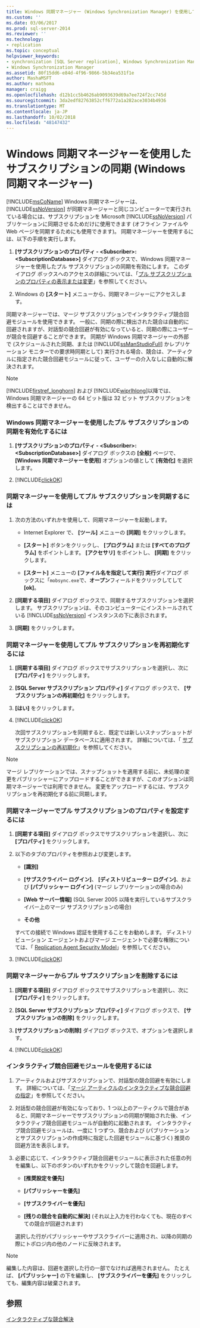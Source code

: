 ```yaml
---
title: Windows 同期マネージャー (Windows Synchronization Manager) を使用してサブスクリプションの同期 |Microsoft Docs
ms.custom: ''
ms.date: 03/06/2017
ms.prod: sql-server-2014
ms.reviewer: ''
ms.technology:
- replication
ms.topic: conceptual
helpviewer_keywords:
- synchronization [SQL Server replication], Windows Synchronization Manager
- Windows Synchronization Manager
ms.assetid: 80f15dd6-e84d-4f96-9866-5b34ea531f1e
author: MashaMSFT
ms.author: mathoma
manager: craigg
ms.openlocfilehash: d12b1cc5b4626ab9093639d69a7ee724f2cc745d
ms.sourcegitcommit: 3da2edf82763852cff6772a1a282ace3034b4936
ms.translationtype: MT
ms.contentlocale: ja-JP
ms.lasthandoff: 10/02/2018
ms.locfileid: "48147432"
---
```

# <a name="synchronize-a-subscription-using-windows-synchronization-manager-windows-synchronization-manager"></a>Windows 同期マネージャーを使用したサブスクリプションの同期 (Windows 同期マネージャー)
  [!INCLUDE[msCoName](../../includes/msconame-md.md)] Windows 同期マネージャーは、 [!INCLUDE[ssNoVersion](../../includes/ssnoversion-md.md)] が同期マネージャーと同じコンピューターで実行されている場合には、サブスクリプションを Microsoft [!INCLUDE[ssNoVersion](../../includes/ssnoversion-md.md)] パブリケーションに同期させるためだけに使用できます (オフライン ファイルや Web ページを同期するためにも使用できます)。 同期マネージャーを使用するには、以下の手順を実行します。  
  
1.  **[サブスクリプションのプロパティ - \<Subscriber>: \<SubscriptionDatabase>]** ダイアログ ボックスで、Windows 同期マネージャーを使用したプル サブスクリプションの同期を有効にします。 このダイアログ ボックスへのアクセスの詳細については、「[プル サブスクリプションのプロパティの表示または変更](view-and-modify-pull-subscription-properties.md)」を参照してください。  
  
2.  Windows の **[スタート]** メニューから、同期マネージャーにアクセスします。  
  
 同期マネージャーでは、マージ サブスクリプションでインタラクティブ競合回避モジュールを使用できます。 一般に、同期の際に検出された競合は自動的に回避されますが、対話型の競合回避が有効になっていると、同期の際にユーザーが競合を回避することができます。 同期が Windows 同期マネージャーの外部で (スケジュールされた同期、または [!INCLUDE[ssManStudioFull](../../includes/ssmanstudiofull-md.md)] かレプリケーション モニターでの要求時同期として) 実行される場合、競合は、アーティクルに指定された競合回避モジュールに従って、ユーザーの介入なしに自動的に解決されます。  
  
> [!NOTE]  
>  [!INCLUDE[firstref_longhorn](../../includes/firstref-longhorn-md.md)] および [!INCLUDE[wiprlhlong](../../includes/wiprlhlong-md.md)]以降では、Windows 同期マネージャーの 64 ビット版は 32 ビット サブスクリプションを検出することはできません。  
  
### <a name="to-enable-the-synchronization-of-pull-subscriptions-with-windows-synchronization-manager"></a>Windows 同期マネージャーを使用したプル サブスクリプションの同期を有効化するには  
  
1.  **[サブスクリプションのプロパティ - \<Subscriber>: \<SubscriptionDatabase>]** ダイアログ ボックスの **[全般]** ページで、**[Windows 同期マネージャーを使用]** オプションの値として **[有効化]** を選択します。  
  
2.  [!INCLUDE[clickOK](../../includes/clickok-md.md)]  
  
### <a name="to-synchronize-a-pull-subscription-with-synchronization-manager"></a>同期マネージャーを使用してプル サブスクリプションを同期するには  
  
1.  次の方法のいずれかを使用して、同期マネージャーを起動します。  
  
    -   Internet Explorer で、 **[ツール]** メニューの **[同期]** をクリックします。  
  
    -   **[スタート]** ボタンをクリックし、 **[プログラム]** または **[すべてのプログラム]** をポイントします。 **[アクセサリ]** をポイントし、 **[同期]** をクリックします。  
  
    -   **[スタート]** メニューの **[ファイル名を指定して実行]** **実行**ダイアログ ボックスに「`mobsync.exe`で、**オープン**フィールドをクリックしてして **[ok]**。  
  
2.  **[同期する項目]** ダイアログ ボックスで、同期するサブスクリプションを選択します。 サブスクリプションは、そのコンピューターにインストールされている [!INCLUDE[ssNoVersion](../../includes/ssnoversion-md.md)] インスタンスの下に表示されます。  
  
3.  **[同期]** をクリックします。  
  
### <a name="to-reinitialize-a-pull-subscription-with-synchronization-manager"></a>同期マネージャーを使用してプル サブスクリプションを再初期化するには  
  
1.  **[同期する項目]** ダイアログ ボックスでサブスクリプションを選択し、次に **[プロパティ]** をクリックします。  
  
2.  **[SQL Server サブスクリプション プロパティ]** ダイアログ ボックスで、 **[サブスクリプションの再初期化]** をクリックします。  
  
3.  **[はい]** をクリックします。  
  
4.  [!INCLUDE[clickOK](../../includes/clickok-md.md)]  
  
     次回サブスクリプションを同期すると、既定では新しいスナップショットがサブスクリプション データベースに適用されます。 詳細については、「 [サブスクリプションの再初期化](reinitialize-subscriptions.md)」を参照してください。  
  
> [!NOTE]  
>  マージ レプリケーションでは、スナップショットを適用する前に、未処理の変更をパブリッシャーにアップロードすることができますが、このオプションは同期マネージャーでは利用できません。 変更をアップロードするには、サブスクリプションを再初期化する前に同期します。  
  
### <a name="to-set-properties-for-a-pull-subscription-in-synchronization-manager"></a>同期マネージャーでプル サブスクリプションのプロパティを設定するには  
  
1.  **[同期する項目]** ダイアログ ボックスでサブスクリプションを選択し、次に **[プロパティ]** をクリックします。  
  
2.  以下のタブのプロパティを参照および変更します。  
  
    -   **[識別]**  
  
    -   **[サブスクライバー ログイン]**、 **[ディストリビューター ログイン]**、および **[パブリッシャー ログイン]** (マージ レプリケーションの場合のみ)  
  
    -   **[Web サーバー情報]** (SQL Server 2005 以降を実行しているサブスクライバー上のマージ サブスクリプションの場合)  
  
    -   **その他**  
  
     すべての接続で Windows 認証を使用することをお勧めします。 ディストリビューション エージェントおよびマージ エージェントで必要な権限については、「 [Replication Agent Security Model](security/replication-agent-security-model.md)」を参照してください。  
  
3.  [!INCLUDE[clickOK](../../includes/clickok-md.md)]  
  
### <a name="to-remove-a-pull-subscription-from-synchronization-manager"></a>同期マネージャーからプル サブスクリプションを削除するには  
  
1.  **[同期する項目]** ダイアログ ボックスでサブスクリプションを選択し、次に **[プロパティ]** をクリックします。  
  
2.  **[SQL Server サブスクリプション プロパティ]** ダイアログ ボックスで、 **[サブスクリプションの削除]** をクリックします。  
  
3.  **[サブスクリプションの削除]** ダイアログ ボックスで、オプションを選択します。  
  
4.  [!INCLUDE[clickOK](../../includes/clickok-md.md)]  
  
### <a name="to-use-the-interactive-resolver"></a>インタラクティブ競合回避モジュールを使用するには  
  
1.  アーティクルおよびサブスクリプションで、対話型の競合回避を有効にします。 詳細については、「[マージ アーティクルのインタラクティブな競合回避の指定](publish/specify-interactive-conflict-resolution-for-merge-articles.md)」を参照してください。  
  
2.  対話型の競合回避が有効になっており、1 つ以上のアーティクルで競合があると、同期マネージャーでサブスクリプションの同期が開始された後、インタラクティブ競合回避モジュールが自動的に起動されます。 インタラクティブ競合回避モジュールは、一度に 1 つずつ、競合および (パブリケーションとサブスクリプションの作成時に指定した回避モジュールに基づく) 推奨の回避方法を表示します。  
  
3.  必要に応じて、インタラクティブ競合回避モジュールに表示された任意の列を編集し、以下のボタンのいずれかをクリックして競合を回避します。  
  
    -   **[推奨設定を優先]**  
  
    -   **[パブリッシャーを優先]**  
  
    -   **[サブスクライバーを優先]**  
  
    -   **[残りの競合を自動的に解決]** (それ以上入力を行わなくても、現在のすべての競合が回避されます)  
  
     選択した行がパブリッシャーやサブスクライバーに適用され、以降の同期の際にトポロジ内の他のノードに反映されます。  
  
> [!NOTE]  
>  編集した内容は、回避を選択した行の一部でなければ適用されません。 たとえば、 **[パブリッシャー]** の下を編集し、 **[サブスクライバーを優先]** をクリックしても、編集内容は破棄されます。  
  
## <a name="see-also"></a>参照  
 [インタラクティブな競合解決](merge/advanced-merge-replication-conflict-interactive-resolution.md)  
  
  
